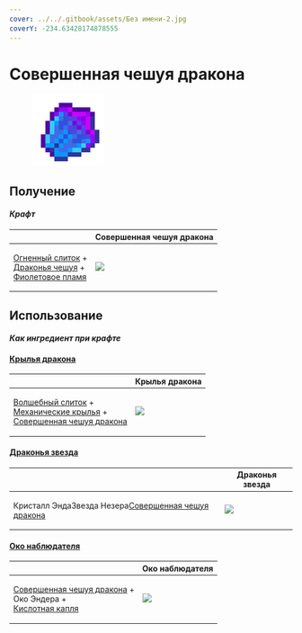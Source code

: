 ```yaml
---
cover: ../../.gitbook/assets/Без имени-2.jpg
coverY: -234.63428174878555
---
```


# Совершенная чешуя дракона

<figure><img src="../../.gitbook/assets/aquatic_dragon_scale_128.png" alt=""><figcaption></figcaption></figure>

## Получение

#### _Крафт_

|                                                                                                                                                             |  Совершенная чешуя дракона                            |
| ----------------------------------------------------------------------------------------------------------------------------------------------------------- | ----------------------------------------------------- |
| <p><a href="fireite_ingot.md">Огненный слиток</a> +<br><a href="dragon_scale.md">Драконья чешуя</a> +<br><a href="purple_blaze.md">Фиолетовое пламя</a></p> | ![](../../.gitbook/assets/aquatic\_dragon\_scale.png) |

## Использование

#### _Как ингредиент при крафте_

#### [Крылья дракона](dragon_elytra.md)

|                                                                                                                                                                                       |  Крылья дракона                               |
| ------------------------------------------------------------------------------------------------------------------------------------------------------------------------------------- | --------------------------------------------- |
| <p><a href="fairy_ingot.md">Волшебный слиток</a> +<br><a href="mechanical_elytra.md">Механические крылья</a> +<br><a href="aquatic_dragon_scale.md">Совершенная чешуя дракона</a></p> | ![](../../.gitbook/assets/dragon\_elytra.png) |

#### [Драконья звезда](dragon_star.md)

|                                                                                                  |  Драконья звезда                            |
| ------------------------------------------------------------------------------------------------ | ------------------------------------------- |
| <p>Кристалл ЭндаЗвезда Незера<a href="aquatic_dragon_scale.md">Совершенная чешуя дракона</a></p> | ![](../../.gitbook/assets/dragon\_star.png) |

#### [Око наблюдателя](call_of_the_watcher.md)

|                                                                                                                                   |  Око наблюдателя                                      |
| --------------------------------------------------------------------------------------------------------------------------------- | ----------------------------------------------------- |
| <p><a href="aquatic_dragon_scale.md">Совершенная чешуя дракона</a> +<br>Око Эндера +<br><a href="acid.md">Кислотная капля</a></p> | ![](../../.gitbook/assets/call\_of\_the\_watcher.png) |

